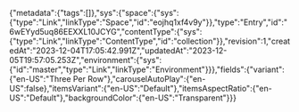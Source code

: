 {"metadata":{"tags":[]},"sys":{"space":{"sys":{"type":"Link","linkType":"Space","id":"eojhq1xf4v9y"}},"type":"Entry","id":"6wEYyd5uq86EEXXL10JCYG","contentType":{"sys":{"type":"Link","linkType":"ContentType","id":"collection"}},"revision":1,"createdAt":"2023-12-04T17:05:42.991Z","updatedAt":"2023-12-05T19:57:05.253Z","environment":{"sys":{"id":"master","type":"Link","linkType":"Environment"}}},"fields":{"variant":{"en-US":"Three Per Row"},"carouselAutoPlay":{"en-US":false},"itemsVariant":{"en-US":"Default"},"itemsAspectRatio":{"en-US":"Default"},"backgroundColor":{"en-US":"Transparent"}}}